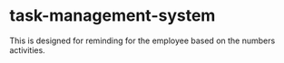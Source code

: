 # task-management-system
This is designed for reminding for the employee based on the numbers  activities.
